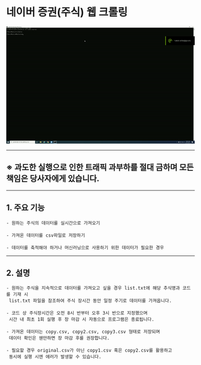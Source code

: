 # 네이버 증권(주식) 웹 크롤링
![web_crol](./web_crol.gif)
***
## ※ 과도한 실행으로 인한 트래픽 과부하를 절대 금하며 모든 책임은 당사자에게 있습니다.
***
## 1. 주요 기능
```
- 원하는 주식의 데이터를 실시간으로 가져오기

- 가져온 데이터를 csv파일로 저장하기

- 데이터를 축적해야 하거나 머신러닝으로 사용하기 위한 데이터가 필요한 경우
```
***
## 2. 설명
```
- 원하는 주식을 지속적으로 데이터를 가져오고 싶을 경우 list.txt에 해당 추식명과 코드를 기재 시
 list.txt 파일을 참조하여 주식 장시간 동안 일정 주기로 데이터를 가져옵니다.
 
- 코드 상 주식장시간은 오전 8시 반부터 오후 3시 반으로 지정했으며
 시간 내 최초 1회 실행 후 장 마감 시 자동으로 프로그램은 종료됩니다.
 
- 가져온 데이터는 copy.csv, copy2.csv, copy3.csv 형태로 저장되며
 데이터 확인은 웬만하면 장 마감 후를 권장합니다.
 
- 필요할 경우 original.csv가 아닌 copy1.csv 혹은 copy2.csv를 활용하고
 동시에 실행 시엔 에러가 발생할 수 있습니다.
```
